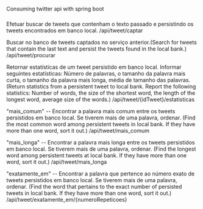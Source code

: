 Consuming twitter api with spring boot

###
Efetuar buscar de tweets que contenham o texto passado e persistindo os tweets encontrados em banco local.
/api/tweet/captar

Buscar no banco de tweets captados no serviço anterior.(Search for tweets that contain the last text and persist the tweets found in the local bank.)
/api/tweet/procurar

Retornar estatísticas de um tweet persistido em banco local. Informar seguintes estatísticas: Número de palavras, o tamanho da palavra mais curta, o tamanho da palavra mais longa, média de tamanho das palavras.
(Return statistics from a persistent tweet to local bank. Report the following statistics: Number of words, the size of the shortest word, the length of the longest word, average size of the words.)
/api/tweet/{idTweet}/estatisticas

"mais_comum" -- Encontrar a palavra mais comum entre os tweets persistidos em banco local. Se tiverem mais de uma palavra, ordenar.
(Find the most common word among persistent tweets in local bank. If they have more than one word, sort it out.)
/api/tweet/mais_comum

"mais_longa" -- Encontrar a palavra mais longa entre os tweets persistidos em banco local. Se tiverem mais de uma palavra, ordenar.
(Find the longest word among persistent tweets at local bank. If they have more than one word, sort it out.)
/api/tweet/mais_longa

"exatamente_em" -- Encontrar a palavra que pertence ao número exato de tweets persistidos em banco local. Se tiverem mais de uma palavra, ordenar.
(Find the word that pertains to the exact number of persisted tweets in local bank. If they have more than one word, sort it out.)
/api/tweet/exatamente_em/{numeroRepeticoes}


